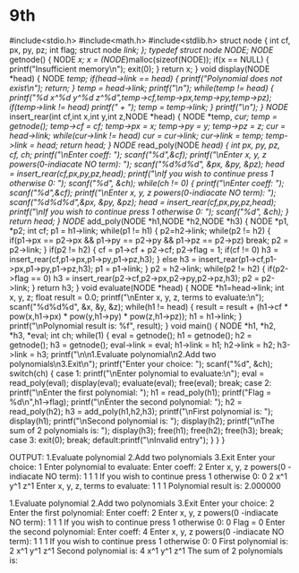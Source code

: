 # 9th
#include<stdio.h>
#include<math.h>
#include<stdlib.h>
struct node
{
int cf, px, py, pz;
int flag;
struct node *link;
};
typedef struct node NODE;
NODE* getnode()
{
NODE *x;
x = (NODE*)malloc(sizeof(NODE));
if(x == NULL)
{
printf("Insufficient memory\n");
exit(0);
}
return x;
}
void display(NODE *head)
{
NODE *temp;
if(head->link == head)
{
printf("Polynomial does not exist\n");
return;
}
temp = head->link;
printf("\n");
while(temp != head)
{
printf("%d x^%d y^%d z^%d",temp->cf,temp->px,temp->py,temp->pz);
if(temp->link != head)
printf(" + ");
temp = temp->link;
}
printf("\n");
}
NODE* insert_rear(int cf,int x,int y,int z,NODE *head)
{
NODE *temp, *cur;
temp = getnode();
temp->cf = cf;
temp->px = x;
temp->py = y;
temp->pz = z;
cur = head->link;
while(cur->link != head)
cur = cur->link;
cur->link = temp;
temp->link = head;
return head;
}
NODE* read_poly(NODE *head)
{
int px, py, pz, cf, ch;
printf("\nEnter coeff: ");
scanf("%d",&cf);
printf("\nEnter x, y, z powers(0-indiacate NO term): ");
scanf("%d%d%d", &px, &py, &pz);
head = insert_rear(cf,px,py,pz,head);
printf("\nIf you wish to continue press 1 otherwise 0: ");
scanf("%d", &ch);
while(ch != 0)
{
    printf("\nEnter coeff: ");
scanf("%d",&cf);
printf("\nEnter x, y, z powers(0-indiacate NO term): ");
scanf("%d%d%d",&px, &py, &pz);
head = insert_rear(cf,px,py,pz,head);
printf("\nIf you wish to continue press 1 otherwise 0: ");
scanf("%d", &ch);
}
return head;
}
NODE* add_poly(NODE *h1,NODE *h2,NODE *h3)
{
NODE *p1, *p2;
int cf;
p1 = h1->link;
while(p1 != h1)
{
p2=h2->link;
while(p2 != h2)
{
if(p1->px == p2->px && p1->py == p2->py && p1->pz == p2->pz)
break;
p2 = p2->link;
}
if(p2 != h2)
{
cf = p1->cf + p2->cf;
p2->flag = 1;
if(cf != 0)
h3 = insert_rear(cf,p1->px,p1->py,p1->pz,h3);
}
else
h3 = insert_rear(p1->cf,p1->px,p1->py,p1->pz,h3);
p1 = p1->link;
}
p2 = h2->link;
while(p2 != h2)
{
if(p2->flag == 0)
h3 = insert_rear(p2->cf,p2->px,p2->py,p2->pz,h3);
p2 = p2->link;
}
return h3;
}
void evaluate(NODE *head)
{
NODE *h1=head->link;
int x, y, z;
float result = 0.0;
printf("\nEnter x, y, z, terms to evaluate:\n");
scanf("%d%d%d", &x, &y, &z);
while(h1 != head)
{
result = result + (h1->cf * pow(x,h1->px) * pow(y,h1->py) * pow(z,h1->pz));
h1 = h1->link;
}
printf("\nPolynomial result is: %f", result);
}
void main()
{
NODE *h1, *h2, *h3, *eval;
int ch;
while(1)
{
eval = getnode();
h1 = getnode();
h2 = getnode();
h3 = getnode();
eval->link = eval;
h1->link = h1;
h2->link = h2;
h3->link = h3;
printf("\n\n1.Evaluate polynomial\n2.Add two polynomials\n3.Exit\n");
printf("Enter your choice: ");
scanf("%d", &ch);
switch(ch)
{
case 1: printf("\nEnter polynomial to evaluate:\n");
eval = read_poly(eval);
display(eval);
evaluate(eval);
free(eval);
break;
case 2: printf("\nEnter the first polynomial: ");
h1 = read_poly(h1);
printf("Flag = %d\n",h1->flag);
printf("\nEnter the second polynomial: ");
h2 = read_poly(h2);
h3 = add_poly(h1,h2,h3);
printf("\nFirst polynomial is: ");
display(h1);
printf("\nSecond polynomial is: ");
display(h2);
printf("\nThe sum of 2 polynomials is: ");
display(h3);
free(h1); 
free(h2);
free(h3);
break;
case 3: exit(0);
break;
default:printf("\nInvalid entry");
}
}
}


OUTPUT:
1.Evaluate polynomial
2.Add two polynomials
3.Exit
Enter your choice: 1
Enter polynomial to evaluate:
Enter coeff: 2
Enter x, y, z powers(0
-indiacate NO term): 1 1 1
If you wish to continue press 1 otherwise 0: 0
2 x^1 y^1 z^1
Enter x, y, z, terms to evaluate:
1 1 1
Polynomial result is: 2.000000

1.Evaluate polynomial
2.Add two polynomials
3.Exit
Enter your choice: 2
Enter the first polynomial:
Enter coeff: 2
Enter x, y, z powers(0
-indiacate NO term): 1 1 1
If you wish to continue press 1 otherwise 0: 0
Flag = 0
Enter the second polynomial:
Enter coeff: 4
Enter x, y, z powers(0
-indiacate NO term): 1 1 1
If you wish to continue press 1 otherwise 0: 0
First polynomial is:
2 x^1 y^1 z^1
Second polynomial is:
4 x^1 y^1 z^1
The sum of 2 polynomials is:
